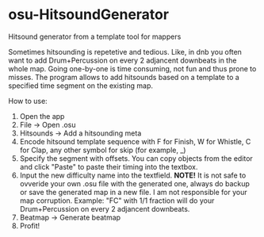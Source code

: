 # osu-HitsoundGenerator
Hitsound generator from a template tool for mappers

Sometimes hitsounding is repetetive and tedious. Like, in dnb you often want to add Drum+Percussion on every 2 adjancent downbeats in the whole map. Going one-by-one is time consuming, not fun and thus prone to misses. The program allows to add hitsounds based on a template to a specified time segment on the existing map.

How to use:  
1) Open the app
2) File -> Open .osu
3) Hitsounds -> Add a hitsounding meta
4) Encode hitsound template sequence with F for Finish, W for Whistle, C for Clap, any other symbol for skip (for example, _)
5) Specify the segment with offsets. You can copy objects from the editor and click "Paste" to paste their timing into the textbox.
6) Input the new difficulty name into the textfield. **NOTE!** It is not safe to ovveride your own .osu file with the generated one, always do backup or save the generated map in a new file. I am not responsible for your map corruption.
Example: "FC" with 1/1 fraction will do your Drum+Percussion on every 2 adjancent downbeats.
7) Beatmap -> Generate beatmap
8) Profit!